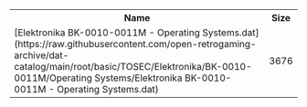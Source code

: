 <table>
<tr><th>Name</th><th>Size</th></tr>
<tr><td>[Elektronika BK-0010-0011M - Operating Systems.dat](https://raw.githubusercontent.com/open-retrogaming-archive/dat-catalog/main/root/basic/TOSEC/Elektronika/BK-0010-0011M/Operating Systems/Elektronika BK-0010-0011M - Operating Systems.dat)</td><td>3676</td></tr>
</table>
